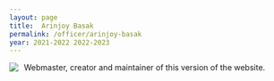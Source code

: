 ```yaml
---
layout: page
title:  Arinjoy Basak
permalink: /officer/arinjoy-basak
year: 2021-2022 2022-2023
---
```


<div>
<img class="headshot" style="float: left; padding-right:10px" src="{{ site.baseurl }}/uploads/headshots/arinjoyb_headshot.gif">
</div>

Webmaster, creator and maintainer of this version of the website.